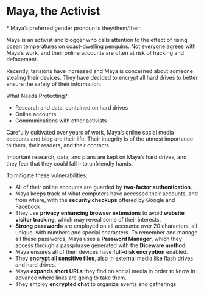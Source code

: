 # Maya, the Activist
\* Maya’s preferred gender pronoun is they/them/their.

Maya is an activist and blogger who calls attention to the effect of rising ocean temperatures on coast-dwelling penguins. Not
everyone agrees with Maya’s work, and their online accounts are often at risk of hacking and defacement.

Recently, tensions have increased and Maya is concerned about someone stealing their devices. They have decided to encrypt all
hard drives to better ensure the safety of their information.

What Needs Protecting?
- Research and data, contained on hard drives
- Online accounts
- Communications with other activists

Carefully cultivated over years of work, Maya’s online social media accounts and blog are their life. Their integrity is of the utmost importance to them, their readers, and their contacts.

Important research, data, and plans are kept on Maya’s hard drives, and they fear that they could fall into unfriendly hands. 

To mitigate these vulnerabilities:
- All of their online accounts are guarded by **two-factor authentication**.
- Maya keeps track of what computers have accessed their accounts, and from where, with the **security checkups** offered by Google and Facebook.
- They use **privacy enhancing browser extensions** to avoid **website visitor tracking**, which may reveal some of their interests.
- **Strong passwords** are employed on all accounts: over 20 characters, all unique, with numbers and special characters. To remember and manage all these passwords, Maya uses a **Password Manager**, which they access through a passphrase generated with the **Diceware method**.
- Maya ensures all of their devices have **full-disk encryption** enabled.
- They **encrypt all sensitive files**, also in external media like flash drives and hard drives.
- Maya **expands short URLs** they find on social media in order to know in advance where links are going to take them.
- They employ **encrypted chat** to organize events and gatherings.
